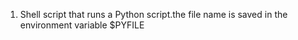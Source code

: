 1. Shell script that runs a Python script.the file name is saved in the environment variable $PYFILE
